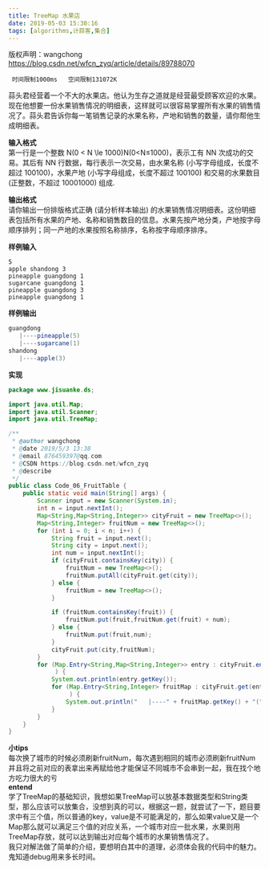 ```yaml
---
title: TreeMap 水果店
date: 2019-05-03 15:30:16
tags: [algorithms,计蒜客,集合] 
---
```


<!-- more -->


 版权声明：wangchong https://blog.csdn.net/wfcn_zyq/article/details/89788070   
```
 时间限制1000ms   空间限制131072K

```
 蒜头君经营着一个不大的水果店。他认为生存之道就是经营最受顾客欢迎的水果。现在他想要一份水果销售情况的明细表，这样就可以很容易掌握所有水果的销售情况了。蒜头君告诉你每一笔销售记录的水果名称，产地和销售的数量，请你帮他生成明细表。

 **输入格式**  
 第一行是一个整数 N(0 < N \le 1000)N(0<N≤1000)，表示工有 NN 次成功的交易。其后有 NN 行数据，每行表示一次交易，由水果名称 (小写字母组成，长度不超过 100100)，水果产地 (小写字母组成，长度不超过 100100) 和交易的水果数目 (正整数，不超过 10001000) 组成.

 **输出格式**  
 请你输出一份排版格式正确 (请分析样本输出) 的水果销售情况明细表。这份明细表包括所有水果的产地、名称和销售数目的信息。水果先按产地分类，产地按字母顺序排列；同一产地的水果按照名称排序，名称按字母顺序排序。

 **样例输入**

 
```
5
apple shandong 3
pineapple guangdong 1
sugarcane guangdong 1
pineapple guangdong 3
pineapple guangdong 1

```
 **样例输出**

 
```java
guangdong
   |----pineapple(5)
   |----sugarcane(1)
shandong
   |----apple(3)

```
 **实现**

 
```java
package www.jisuanke.ds;

import java.util.Map;
import java.util.Scanner;
import java.util.TreeMap;

/**
 * @author wangchong
 * @date 2019/5/3 13:38
 * @email 876459397@qq.com
 * @CSDN https://blog.csdn.net/wfcn_zyq
 * @describe
 */
public class Code_06_FruitTable {
    public static void main(String[] args) {
        Scanner input = new Scanner(System.in);
        int n = input.nextInt();
        Map<String,Map<String,Integer>> cityFruit = new TreeMap<>();
        Map<String,Integer> fruitNum = new TreeMap<>();
        for (int i = 0; i < n; i++) {
            String fruit = input.next();
            String city = input.next();
            int num = input.nextInt();
            if (cityFruit.containsKey(city)) {
                fruitNum = new TreeMap<>();
                fruitNum.putAll(cityFruit.get(city));
            } else {
                fruitNum = new TreeMap<>();
            }

            if (fruitNum.containsKey(fruit)) {
                fruitNum.put(fruit,fruitNum.get(fruit) + num);
            } else {
                fruitNum.put(fruit,num);
            }
            cityFruit.put(city,fruitNum);
        }
        for (Map.Entry<String,Map<String,Integer>> entry : cityFruit.entrySet()
             ) {
            System.out.println(entry.getKey());
            for (Map.Entry<String,Integer> fruitMap : cityFruit.get(entry.getKey()).entrySet()
                 ) {
                System.out.println("   |----" + fruitMap.getKey() + "(" + fruitMap.getValue() + ")");
            }
        }
    }
}


```
 **小tips**  
 每次换了城市的时候必须刷新fruitNum，每次遇到相同的城市必须刷新fruitNum并且将之前对应的表拿出来再赋给他才能保证不同城市不会串到一起，我在找个地方吃力很大的亏  
 **entend**  
 学了TreeMap的基础知识，我想如果TreeMap可以放基本数据类型和String类型，那么应该可以放集合，没想到真的可以，根据这一题，就尝试了一下，题目要求中有三个值，所以普通的key，value是不可能满足的，那么如果value又是一个Map那么就可以满足三个值的对应关系，一个城市对应一批水果，水果则用TreeMap存放，就可以达到输出对应每个城市的水果销售情况了。  
 我只对解法做了简单的介绍，要想明白其中的道理，必须体会我的代码中的魅力。鬼知道debug用来多长时间。

   
  
